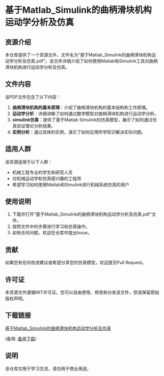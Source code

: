 # 基于Matlab_Simulink的曲柄滑块机构运动学分析及仿真

## 资源介绍

本仓库提供了一个资源文件，文件名为“基于Matlab_Simulink的曲柄滑块机构运动学分析及仿真.pdf”。该文件详细介绍了如何使用Matlab和Simulink工具对曲柄滑块机构进行运动学分析及仿真。

## 文件内容

该PDF文件包含了以下内容：

1. **曲柄滑块机构的基本原理**：介绍了曲柄滑块机构的基本结构和工作原理。
2. **运动学分析**：详细讲解了如何通过数学模型对曲柄滑块机构进行运动学分析。
3. **simulink仿真**：提供了基于Matlab Simulink的仿真模型，展示了如何通过仿真验证理论分析结果。
4. **实例分析**：通过具体的实例，演示了如何应用所学知识解决实际问题。

## 适用人群

该资源适用于以下人群：

- 机械工程专业的学生和研究人员
- 对机械运动学和仿真感兴趣的工程师
- 希望学习如何使用Matlab和Simulink进行机械系统仿真的用户

## 使用说明

1. 下载并打开“基于Matlab_Simulink的曲柄滑块机构运动学分析及仿真.pdf”文件。
2. 按照文件中的步骤进行学习和仿真操作。
3. 如有任何问题，欢迎在仓库中提出Issue。

## 贡献

如果您有任何改进建议或希望分享您的仿真模型，欢迎提交Pull Request。

## 许可证

本资源文件遵循MIT许可证。您可以自由使用、修改和分发该文件，但请保留原始版权声明。

## 下载链接
[基于Matlab_Simulink的曲柄滑块机构运动学分析及仿真](https://pan.quark.cn/s/61b591820062) 

(备用: [备用下载](https://pan.baidu.com/s/1TNC74JZUv8dRpaq303_bKA?pwd=1234))

## 说明

该仓库仅用于学习交流，请勿用于商业用途。
